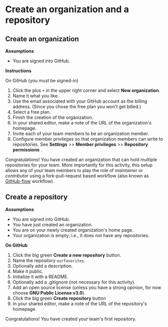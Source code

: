 # Create an organization and a repository

## Create an organization

__Assumptions__

* You are signed into GitHub.

__Instructions__

On GitHub (you must be signed-in)

1. Click the plus `+` in the upper right corner and select __New organization__.
2. Name it what you like.
3. Use the email associated with your GitHub account as the billing address. (Since you chose the free plan you won't get billed.)
4. Select a free plan.
5. Finish the creation of the organization.
6. In your shared editor, make a note of the URL of the organization's homepage.
7. Invite each of your team members to be an organization member.
8. Configure member privileges so that organization members can write to repositories. See __Settings__ >> __Member privileges__ >> __Repository permissions__ .

Congratulations! You have created an organization that can hold multiple repositories for your team. More importantly for this activity, this setup allows any of your team members to play the role of _maintainer_ or _contributor_ using a fork-pull-request based workflow (also known as [GitHub-flow](https://guides.github.com/introduction/flow/) workflow).

## Create a repository

__Assumptions__

* You are signed into GitHub.
* You have just created an organization.
* You are on your newly created organization's home page.
* Your organization is empty; i.e., it does not have any repositories.

__On GitHub__

1. Click the big green __Create a new repository__ button.
2. Name the repository `ourfavorites`.
3. Optionally add a description.
4. Make it public.
5. Initialize it with a README.
6. Optionally add a .gitignore (not necessary for this activity).
7. Add an open source license (unless you have a strong opinion, for now choose __GNU Public License v3.0__).
8. Click the big green __Create repository__ button
9. In your shared editor, make a note of the URL of the repository's homepage.

Congratulations! You have created your team's first repository.
